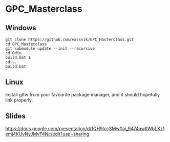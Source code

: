 # GPC_Masterclass

## Windows
```
git clone https://github.com/vassvik/GPC_Masterclass.git
cd GPC_Masterclass
git submodule update --init --recursive
cd Odin
build.bat 1
cd ..
build.bat
```

## Linux

Install glfw from your favourite package manager, and it should hopefully link properly.

## Slides

https://docs.google.com/presentation/d/1QH9IccSMw0aj_9474awltWbLXz1emj4KUvNyJMvT4Nc/edit?usp=sharing
